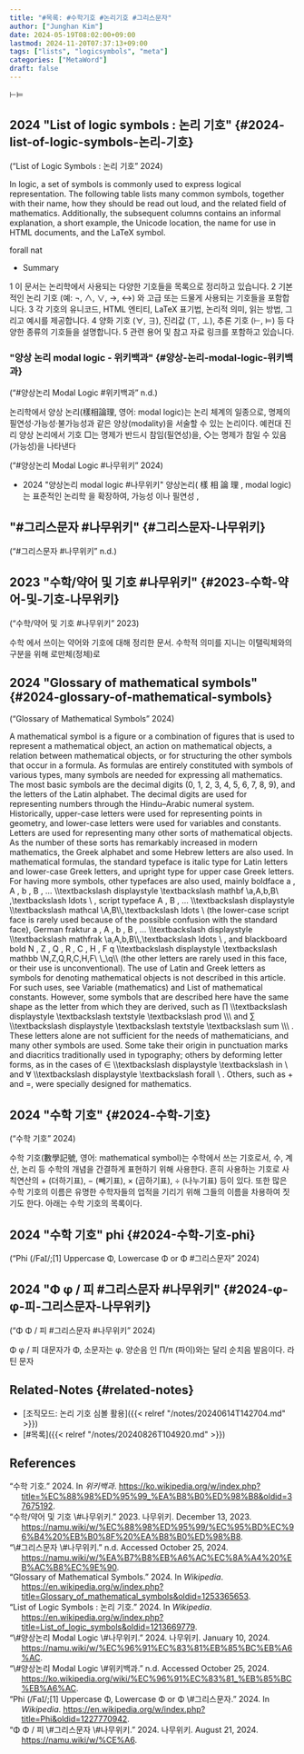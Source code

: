 ```yaml
---
title: "#목록: #수학기호 #논리기호 #그리스문자"
author: ["Junghan Kim"]
date: 2024-05-19T08:02:00+09:00
lastmod: 2024-11-20T07:37:13+09:00
tags: ["lists", "logicsymbols", "meta"]
categories: ["MetaWord"]
draft: false
---
```


⊢⊨


## 2024 "List of logic symbols : 논리 기호" {#2024-list-of-logic-symbols-논리-기호}

(“List of Logic Symbols : 논리 기호” 2024)

In logic, a set of symbols is commonly used to express logical representation. The following table lists many common symbols, together with their name, how they should be read out loud, and the related field of mathematics. Additionally, the subsequent columns contains an informal explanation, a short example, the Unicode location, the name for use in HTML documents, and the LaTeX symbol.

forall nat

-   Summary

1 이 문서는 논리학에서 사용되는 다양한 기호들을 목록으로 정리하고 있습니다. 2 기본적인 논리 기호 (예: ¬, ∧, ∨, →, ↔) 와 고급 또는 드물게 사용되는 기호들을 포함합니다. 3 각 기호의 유니코드, HTML 엔티티, LaTeX 표기법, 논리적 의미, 읽는 방법, 그리고 예시를 제공합니다. 4 양화 기호 (∀, ∃), 진리값 (⊤, ⊥), 추론 기호 (⊢, ⊨) 등 다양한 종류의 기호들을 설명합니다. 5 관련 용어 및 참고 자료 링크를 포함하고 있습니다.


### "양상 논리 modal logic - 위키백과" {#양상-논리-modal-logic-위키백과}

(“\#양상논리 Modal Logic \#위키백과” n.d.)

논리학에서 양상 논리(樣相論理, 영어: modal logic)는 논리 체계의 일종으로, 명제의 필연성·가능성·불가능성과 같은 양상(modality)을 서술할 수 있는 논리이다. 예컨대 진리 양상 논리에서 기호 □는 명제가 반드시 참임(필연성)을, ◇는 명제가 참일 수 있음(가능성)을 나타낸다

(“\#양상논리 Modal Logic \#나무위키” 2024)

-   2024 "양상논리 modal logic #나무위키" 양상논리( 樣 相 論 理 , modal logic)는 표준적인 논리학 을 확장하여, 가능성 이나 필연성 ,


## "#그리스문자 #나무위키" {#그리스문자-나무위키}

(“\#그리스문자 \#나무위키” n.d.)


## 2023 "수학/약어 및 기호 #나무위키" {#2023-수학-약어-및-기호-나무위키}

(“수학/약어 및 기호 \#나무위키” 2023)

수학 에서 쓰이는 약어와 기호에 대해 정리한 문서. 수학적 의미를 지니는 이탤릭체와의 구분을 위해 로만체(정체)로


## 2024 "Glossary of mathematical symbols" {#2024-glossary-of-mathematical-symbols}

(“Glossary of Mathematical Symbols” 2024)

A mathematical symbol is a figure or a combination of figures that is used to represent a mathematical object, an action on mathematical objects, a relation between mathematical objects, or for structuring the other symbols that occur in a formula. As formulas are entirely constituted with symbols of various types, many symbols are needed for expressing all mathematics. The most basic symbols are the decimal digits (0, 1, 2, 3, 4, 5, 6, 7, 8, 9), and the letters of the Latin alphabet. The decimal digits are used for representing numbers through the Hindu–Arabic numeral system. Historically, upper-case letters were used for representing points in geometry, and lower-case letters were used for variables and constants. Letters are used for representing many other sorts of mathematical objects. As the number of these sorts has remarkably increased in modern mathematics, the Greek alphabet and some Hebrew letters are also used. In mathematical formulas, the standard typeface is italic type for Latin letters and lower-case Greek letters, and upright type for upper case Greek letters. For having more symbols, other typefaces are also used, mainly boldface a , A , b , B , … \\\textbackslash displaystyle \textbackslash mathbf \a,A,b,B\\ ,\textbackslash ldots \\ , script typeface A , B , … \\\textbackslash displaystyle \\\textbackslash mathcal \A,B\\\\,\textbackslash ldots \\ (the lower-case script face is rarely used because of the possible confusion with the standard face), German fraktur a , A , b , B , … \\\textbackslash displaystyle \\\textbackslash mathfrak \a,A,b,B\\\\,\textbackslash ldots \\ , and blackboard bold N , Z , Q , R , C , H , F q \\\textbackslash displaystyle \textbackslash mathbb \N,Z,Q,R,C,H,F\\ \\_\q\\\\ (the other letters are rarely used in this face, or their use is unconventional). The use of Latin and Greek letters as symbols for denoting mathematical objects is not described in this article. For such uses, see Variable (mathematics) and List of mathematical constants. However, some symbols that are described here have the same shape as the letter from which they are derived, such as ∏ \\\textbackslash displaystyle \textbackslash textstyle \textbackslash prod \\\\\\ and ∑ \\\textbackslash displaystyle \textbackslash textstyle \textbackslash sum \\\\\\ . These letters alone are not sufficient for the needs of mathematicians, and many other symbols are used. Some take their origin in punctuation marks and diacritics traditionally used in typography; others by deforming letter forms, as in the cases of ∈ \\\textbackslash displaystyle \textbackslash in \\ and ∀ \\\textbackslash displaystyle \textbackslash forall \\ . Others, such as + and =, were specially designed for mathematics.


## 2024 "수학 기호" {#2024-수학-기호}

(“수학 기호” 2024)

수학 기호(數學記號, 영어: mathematical symbol)는 수학에서 쓰는 기호로서, 수, 계산, 논리 등 수학의 개념을 간결하게 표현하기 위해 사용한다. 흔히 사용하는 기호로 사칙연산의 + (더하기표), − (빼기표), × (곱하기표), ÷ (나누기표) 등이 있다. 또한 많은 수학 기호의 이름은 유명한 수학자들의 업적을 기리기 위해 그들의 이름을 차용하여 짓기도 한다. 아래는 수학 기호의 목록이다.


## 2024 "수학 기호"  phi {#2024-수학-기호-phi}

(“Phi (/FaꞮ/;[1] Uppercase Φ, Lowercase Φ or Φ \#그리스문자” 2024)


## 2024 "Φ φ / 피 #그리스문자 #나무위키" {#2024-φ-φ-피-그리스문자-나무위키}

(“Φ Φ / 피 \#그리스문자 \#나무위키” 2024)

Φ φ / 피 대문자가 Φ, 소문자는 φ. 양순음 인 Π/π (파이)와는 달리 순치음 발음이다. 라틴 문자


## Related-Notes {#related-notes}

-   [조직모드: 논리 기호 심볼 활용]({{< relref "/notes/20240614T142704.md" >}})
-   [#목록]({{< relref "/notes/20240826T104920.md" >}})

## References

<style>.csl-entry{text-indent: -1.5em; margin-left: 1.5em;}</style><div class="csl-bib-body">
  <div class="csl-entry">“수학 기호.” 2024. In <i>위키백과</i>. <a href="https://ko.wikipedia.org/w/index.php?title=%EC%88%98%ED%95%99_%EA%B8%B0%ED%98%B8&oldid=37675192">https://ko.wikipedia.org/w/index.php?title=%EC%88%98%ED%95%99_%EA%B8%B0%ED%98%B8&#38;oldid=37675192</a>.</div>
  <div class="csl-entry">“수학/약어 및 기호 \#나무위키.” 2023. 나무위키. December 13, 2023. <a href="https://namu.wiki/w/%EC%88%98%ED%95%99/%EC%95%BD%EC%96%B4%20%EB%B0%8F%20%EA%B8%B0%ED%98%B8">https://namu.wiki/w/%EC%88%98%ED%95%99/%EC%95%BD%EC%96%B4%20%EB%B0%8F%20%EA%B8%B0%ED%98%B8</a>.</div>
  <div class="csl-entry">“\#그리스문자 \#나무위키.” n.d. Accessed October 25, 2024. <a href="https://namu.wiki/w/%EA%B7%B8%EB%A6%AC%EC%8A%A4%20%EB%AC%B8%EC%9E%90">https://namu.wiki/w/%EA%B7%B8%EB%A6%AC%EC%8A%A4%20%EB%AC%B8%EC%9E%90</a>.</div>
  <div class="csl-entry">“Glossary of Mathematical Symbols.” 2024. In <i>Wikipedia</i>. <a href="https://en.wikipedia.org/w/index.php?title=Glossary_of_mathematical_symbols&oldid=1253365653">https://en.wikipedia.org/w/index.php?title=Glossary_of_mathematical_symbols&#38;oldid=1253365653</a>.</div>
  <div class="csl-entry">“List of Logic Symbols : 논리 기호.” 2024. In <i>Wikipedia</i>. <a href="https://en.wikipedia.org/w/index.php?title=List_of_logic_symbols&oldid=1213669779">https://en.wikipedia.org/w/index.php?title=List_of_logic_symbols&#38;oldid=1213669779</a>.</div>
  <div class="csl-entry">“\#양상논리 Modal Logic \#나무위키.” 2024. 나무위키. January 10, 2024. <a href="https://namu.wiki/w/%EC%96%91%EC%83%81%EB%85%BC%EB%A6%AC">https://namu.wiki/w/%EC%96%91%EC%83%81%EB%85%BC%EB%A6%AC</a>.</div>
  <div class="csl-entry">“\#양상논리 Modal Logic \#위키백과.” n.d. Accessed October 25, 2024. <a href="https://ko.wikipedia.org/wiki/%EC%96%91%EC%83%81_%EB%85%BC%EB%A6%AC">https://ko.wikipedia.org/wiki/%EC%96%91%EC%83%81_%EB%85%BC%EB%A6%AC</a>.</div>
  <div class="csl-entry">“Phi (/FaꞮ/;[1] Uppercase Φ, Lowercase Φ or Φ \#그리스문자.” 2024. In <i>Wikipedia</i>. <a href="https://en.wikipedia.org/w/index.php?title=Phi&oldid=1227770942">https://en.wikipedia.org/w/index.php?title=Phi&#38;oldid=1227770942</a>.</div>
  <div class="csl-entry">“Φ Φ / 피 \#그리스문자 \#나무위키.” 2024. 나무위키. August 21, 2024. <a href="https://namu.wiki/w/%CE%A6">https://namu.wiki/w/%CE%A6</a>.</div>
</div>
